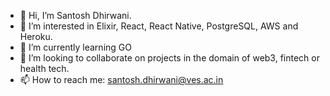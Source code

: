 - 👋 Hi, I’m Santosh Dhirwani.
- 👀 I’m interested in Elixir, React, React Native, PostgreSQL, AWS and Heroku.
- 🌱 I’m currently learning GO
- 💞️ I’m looking to collaborate on projects in the domain of web3, fintech or health tech.
- 📫 How to reach me: santosh.dhirwani@ves.ac.in

<!---
santoshD93/santoshD93 is a ✨ special ✨ repository because its `README.md` (this file) appears on your GitHub profile.
You can click the Preview link to take a look at your changes.
--->
